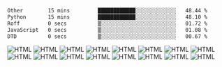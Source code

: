 <!--START_SECTION:waka-->

```txt
Other        15 mins         ████████████░░░░░░░░░░░░░   48.44 %
Python       15 mins         ████████████░░░░░░░░░░░░░   48.10 %
Roff         0 secs          ▒░░░░░░░░░░░░░░░░░░░░░░░░   01.72 %
JavaScript   0 secs          ▒░░░░░░░░░░░░░░░░░░░░░░░░   01.08 %
DTD          0 secs          ▒░░░░░░░░░░░░░░░░░░░░░░░░   00.67 %
```

<!--END_SECTION:waka-->

![HTML](https://img.shields.io/badge/HTML5-E34F26?style=for-the-badge&logo=html5&logoColor=white)
![HTML](https://img.shields.io/badge/CSS3-1572B6?style=for-the-badge&logo=css3&logoColor=white)
![HTML](https://img.shields.io/badge/JavaScript-F7DF1E?style=for-the-badge&logo=javascript&logoColor=black)
![HTML](https://img.shields.io/badge/Python-3776AB?style=for-the-badge&logo=python&logoColor=white)
![HTML](https://img.shields.io/badge/React-20232A?style=for-the-badge&logo=react&logoColor=61DAFB)
![HTML](https://img.shields.io/badge/Express.js-404D59?style=for-the-badge)
![HTML](https://img.shields.io/badge/Node.js-43853D?style=for-the-badge&logo=node.js&logoColor=white)
![HTML](https://img.shields.io/badge/TypeScript-007ACC?style=for-the-badge&logo=typescript&logoColor=white)
![HTML](https://img.shields.io/badge/Redux-593D88?style=for-the-badge&logo=redux&logoColor=white)
![HTML](https://img.shields.io/badge/Django-092E20?style=for-the-badge&logo=django&logoColor=white)
![HTML](https://img.shields.io/badge/MySQL-00000F?style=for-the-badge&logo=mysql&logoColor=white)
![HTML](https://img.shields.io/badge/Material--UI-0081CB?style=for-the-badge&logo=material-ui&logoColor=white)
![HTML](https://img.shields.io/badge/Amazon_AWS-232F3E?style=for-the-badge&logo=amazon-aws&logoColor=white)
![HTML](https://img.shields.io/badge/MongoDB-4EA94B?style=for-the-badge&logo=mongodb&logoColor=white)
![HTML](https://img.shields.io/badge/Jira-0052CC?style=for-the-badge&logo=Jira&logoColor=white)
![HTML](https://img.shields.io/badge/GIT-E44C30?style=for-the-badge&logo=git&logoColor=white)
